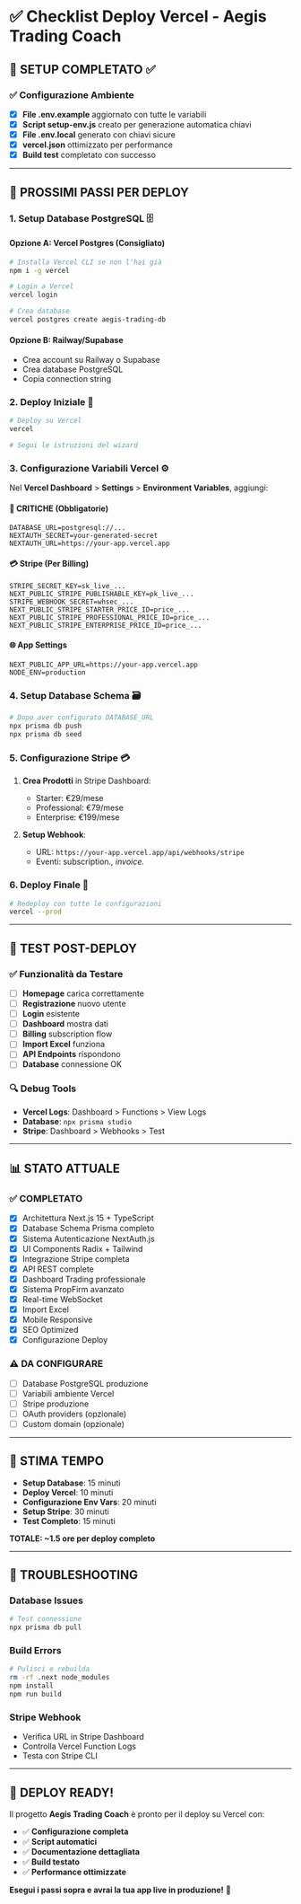 # ✅ Checklist Deploy Vercel - Aegis Trading Coach

## 🚀 **SETUP COMPLETATO** ✅

### ✅ **Configurazione Ambiente**
- [x] **File .env.example** aggiornato con tutte le variabili
- [x] **Script setup-env.js** creato per generazione automatica chiavi
- [x] **File .env.local** generato con chiavi sicure
- [x] **vercel.json** ottimizzato per performance
- [x] **Build test** completato con successo

---

## 🎯 **PROSSIMI PASSI PER DEPLOY**

### 1. **Setup Database PostgreSQL** 🗄️

#### Opzione A: Vercel Postgres (Consigliato)
```bash
# Installa Vercel CLI se non l'hai già
npm i -g vercel

# Login a Vercel
vercel login

# Crea database
vercel postgres create aegis-trading-db
```

#### Opzione B: Railway/Supabase
- Crea account su Railway o Supabase
- Crea database PostgreSQL
- Copia connection string

### 2. **Deploy Iniziale** 🚀
```bash
# Deploy su Vercel
vercel

# Segui le istruzioni del wizard
```

### 3. **Configurazione Variabili Vercel** ⚙️

Nel **Vercel Dashboard** > **Settings** > **Environment Variables**, aggiungi:

#### 🔐 **CRITICHE** (Obbligatorie)
```
DATABASE_URL=postgresql://...
NEXTAUTH_SECRET=your-generated-secret
NEXTAUTH_URL=https://your-app.vercel.app
```

#### 💳 **Stripe** (Per Billing)
```
STRIPE_SECRET_KEY=sk_live_...
NEXT_PUBLIC_STRIPE_PUBLISHABLE_KEY=pk_live_...
STRIPE_WEBHOOK_SECRET=whsec_...
NEXT_PUBLIC_STRIPE_STARTER_PRICE_ID=price_...
NEXT_PUBLIC_STRIPE_PROFESSIONAL_PRICE_ID=price_...
NEXT_PUBLIC_STRIPE_ENTERPRISE_PRICE_ID=price_...
```

#### 🌐 **App Settings**
```
NEXT_PUBLIC_APP_URL=https://your-app.vercel.app
NODE_ENV=production
```

### 4. **Setup Database Schema** 🗃️
```bash
# Dopo aver configurato DATABASE_URL
npx prisma db push
npx prisma db seed
```

### 5. **Configurazione Stripe** 💳

1. **Crea Prodotti** in Stripe Dashboard:
   - Starter: €29/mese
   - Professional: €79/mese
   - Enterprise: €199/mese

2. **Setup Webhook**:
   - URL: `https://your-app.vercel.app/api/webhooks/stripe`
   - Eventi: subscription.*, invoice.*

### 6. **Deploy Finale** 🎉
```bash
# Redeploy con tutte le configurazioni
vercel --prod
```

---

## 🧪 **TEST POST-DEPLOY**

### ✅ **Funzionalità da Testare**
- [ ] **Homepage** carica correttamente
- [ ] **Registrazione** nuovo utente
- [ ] **Login** esistente
- [ ] **Dashboard** mostra dati
- [ ] **Billing** subscription flow
- [ ] **Import Excel** funziona
- [ ] **API Endpoints** rispondono
- [ ] **Database** connessione OK

### 🔍 **Debug Tools**
- **Vercel Logs**: Dashboard > Functions > View Logs
- **Database**: `npx prisma studio`
- **Stripe**: Dashboard > Webhooks > Test

---

## 📊 **STATO ATTUALE**

### ✅ **COMPLETATO**
- [x] Architettura Next.js 15 + TypeScript
- [x] Database Schema Prisma completo
- [x] Sistema Autenticazione NextAuth.js
- [x] UI Components Radix + Tailwind
- [x] Integrazione Stripe completa
- [x] API REST complete
- [x] Dashboard Trading professionale
- [x] Sistema PropFirm avanzato
- [x] Real-time WebSocket
- [x] Import Excel
- [x] Mobile Responsive
- [x] SEO Optimized
- [x] Configurazione Deploy

### ⚠️ **DA CONFIGURARE**
- [ ] Database PostgreSQL produzione
- [ ] Variabili ambiente Vercel
- [ ] Stripe produzione
- [ ] OAuth providers (opzionale)
- [ ] Custom domain (opzionale)

---

## 🎯 **STIMA TEMPO**

- **Setup Database**: 15 minuti
- **Deploy Vercel**: 10 minuti
- **Configurazione Env Vars**: 20 minuti
- **Setup Stripe**: 30 minuti
- **Test Completo**: 15 minuti

**TOTALE: ~1.5 ore per deploy completo**

---

## 🚨 **TROUBLESHOOTING**

### Database Issues
```bash
# Test connessione
npx prisma db pull
```

### Build Errors
```bash
# Pulisci e rebuilda
rm -rf .next node_modules
npm install
npm run build
```

### Stripe Webhook
- Verifica URL in Stripe Dashboard
- Controlla Vercel Function Logs
- Testa con Stripe CLI

---

## 🎉 **DEPLOY READY!**

Il progetto **Aegis Trading Coach** è pronto per il deploy su Vercel con:

- ✅ **Configurazione completa**
- ✅ **Script automatici**
- ✅ **Documentazione dettagliata**
- ✅ **Build testato**
- ✅ **Performance ottimizzate**

**Esegui i passi sopra e avrai la tua app live in produzione!** 🚀